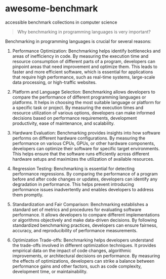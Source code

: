 # awesome-benchmark
accessible benchmark collections in computer science


> Why benchmarking in programming languages is very important?

Benchmarking in programming languages is crucial for several reasons:

1. Performance Optimization: Benchmarking helps identify bottlenecks and areas of inefficiency in code. By measuring the execution time and resource consumption of different parts of a program, developers can pinpoint areas that need improvement and optimize them. This leads to faster and more efficient software, which is essential for applications that require high performance, such as real-time systems, large-scale data processing, or high-traffic websites.

2. Platform and Language Selection: Benchmarking allows developers to compare the performance of different programming languages or platforms. It helps in choosing the most suitable language or platform for a specific task or project. By measuring the execution times and resource utilization of various options, developers can make informed decisions based on performance requirements, development productivity, ease of maintenance, and scalability.

3. Hardware Evaluation: Benchmarking provides insights into how software performs on different hardware configurations. By measuring the performance on various CPUs, GPUs, or other hardware components, developers can optimize their software for specific target environments. This helps ensure that the software runs efficiently across different hardware setups and maximizes the utilization of available resources.

4. Regression Testing: Benchmarking is essential for detecting performance regressions. By comparing the performance of a program before and after code changes or updates, developers can identify any degradation in performance. This helps prevent introducing performance issues inadvertently and enables developers to address them promptly.

5. Standardization and Fair Comparison: Benchmarking establishes a standard set of metrics and procedures for evaluating software performance. It allows developers to compare different implementations or algorithms objectively and make data-driven decisions. By following standardized benchmarking practices, developers can ensure fairness, accuracy, and reproducibility of performance measurements.

6. Optimization Trade-offs: Benchmarking helps developers understand the trade-offs involved in different optimization techniques. It provides empirical data on the impact of code changes, algorithmic improvements, or architectural decisions on performance. By measuring the effects of optimizations, developers can strike a balance between performance gains and other factors, such as code complexity, development time, or maintainability.
